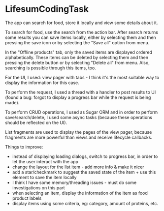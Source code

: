 LifesumCodingTask
=================

The app can search for food, store it locally and view some details about it.

To search for food, use the search from the action bar. After search returns some results you can save items locally, either by selecting them and then pressing the save icon or by selecting the "Save all" option from menu.

In the "Offline products" tab, only the saved items are displayed ordered alphabetically. These items can be deleted by selecting them and then pressing the delete button or by selecting "Delete all" from menu. Also, searching is possible through this items, too.

For the UI, I used: view pager with tabs - I think it's the most suitable way to display the information for this case.

To perform the request, I used a thread with a handler to post results to UI (found a bug: forgot to display a progress bar while the request is being made).

To perform CRUD operations, I used as Sugar ORM and in order to perform save/search/delete, I used some async tasks (because these operations should be reflected on the UI).

List fragments are used to display the pages of the view pager, because fragments are more powerful than views and receive lifecycle callbacks.

Things to improve:
- instead of displaying loading dialogs, switch to progress bar, in order to let the user interact with the app
- change the layout for the list item - add more info & make it nicer
- add a star/checkmark to suggest the saved state of the item + use this element to save the item locally
- I think I have some memory/threading issues - must do some investigations on this part
- when selecting an item, display the information of the item as food product labels
- display items using some criteria, eg: category, amount of proteins, etc.
